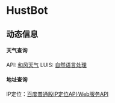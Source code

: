 # HustBot
## 动态信息
#### 天气查询
API: [和风天气](https://www.heweather.com/documents)
LUIS: [自然语言处理](https://www.luis.ai)
#### 地址查询
IP定位：[百度普通股IP定位API·Web服务API](http://lbsyun.baidu.com/index.php?title=webapi/ip-api)